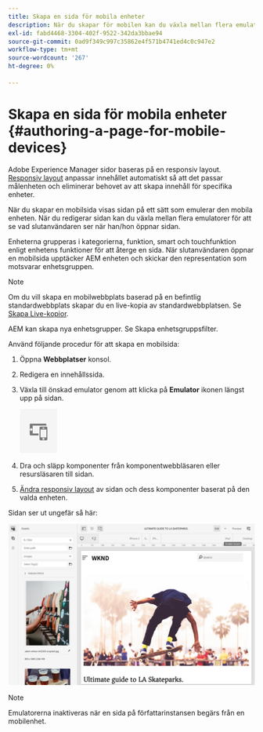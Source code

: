 ```yaml
---
title: Skapa en sida för mobila enheter
description: När du skapar för mobilen kan du växla mellan flera emulatorer för att se vad slutanvändaren ser
exl-id: fabd4468-3304-402f-9522-342da3bbae94
source-git-commit: 0ad9f349c997c35862e4f571b4741ed4c0c947e2
workflow-type: tm+mt
source-wordcount: '267'
ht-degree: 0%

---
```


# Skapa en sida för mobila enheter {#authoring-a-page-for-mobile-devices}

Adobe Experience Manager sidor baseras på en responsiv layout. [Responsiv layout](/help/sites-cloud/authoring/features/responsive-layout.md) anpassar innehållet automatiskt så att det passar målenheten och eliminerar behovet av att skapa innehåll för specifika enheter.

När du skapar en mobilsida visas sidan på ett sätt som emulerar den mobila enheten. När du redigerar sidan kan du växla mellan flera emulatorer för att se vad slutanvändaren ser när han/hon öppnar sidan.

Enheterna grupperas i kategorierna, funktion, smart och touchfunktion enligt enhetens funktioner för att återge en sida. När slutanvändaren öppnar en mobilsida upptäcker AEM enheten och skickar den representation som motsvarar enhetsgruppen.

>[!NOTE]
>
>Om du vill skapa en mobilwebbplats baserad på en befintlig standardwebbplats skapar du en live-kopia av standardwebbplatsen. Se [Skapa Live-kopior](/help/sites-cloud/administering/msm/creating-live-copies.md).
>
>AEM kan skapa nya enhetsgrupper. Se Skapa enhetsgruppsfilter.

<!--
>AEM developers can create new device groups. (See [Creating Device Group Filters](/help/sites-developing/groupfilters.md).)
-->

Använd följande procedur för att skapa en mobilsida:

1. Öppna **Webbplatser** konsol.
1. Redigera en innehållssida.
1. Växla till önskad emulator genom att klicka på **Emulator** ikonen längst upp på sidan.

   ![Emulatorikon](/help/sites-cloud/authoring/assets/emulator.png)

1. Dra och släpp komponenter från komponentwebbläsaren eller resursläsaren till sidan.
1. [Ändra responsiv layout](/help/sites-cloud/authoring/features/responsive-layout.md) av sidan och dess komponenter baserat på den valda enheten.

Sidan ser ut ungefär så här:

![Exempel på mobiler](/help/sites-cloud/authoring/assets/mobile.png)

>[!NOTE]
>
>Emulatorerna inaktiveras när en sida på författarinstansen begärs från en mobilenhet.
